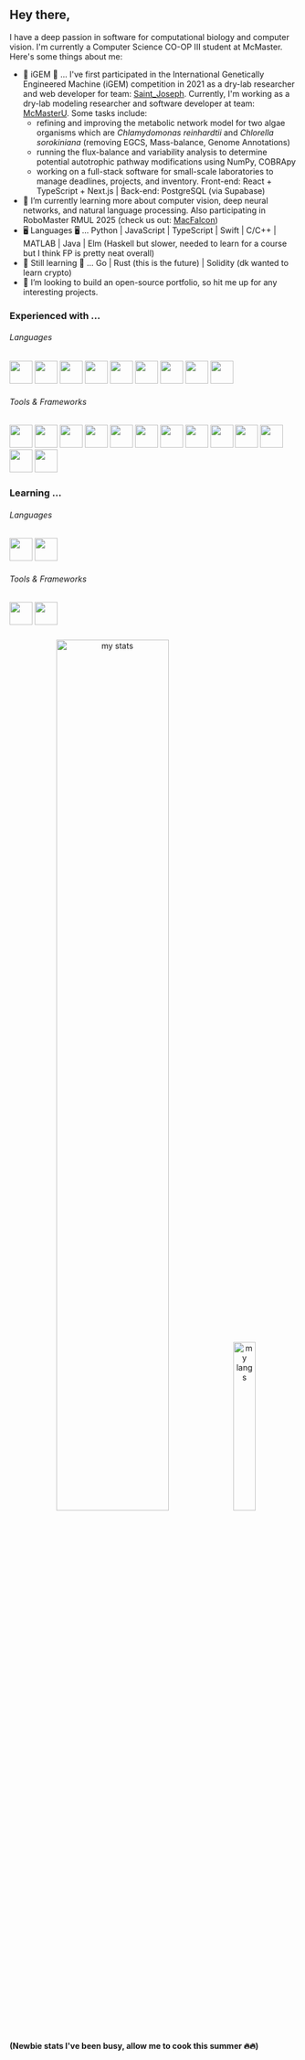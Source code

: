 ## Hey there,

I have a deep passion in software for computational biology and computer vision. I'm currently a Computer Science CO-OP III student at McMaster. Here's some things about me:

- 🦠 iGEM 🦠 ... I've first participated in the International Genetically Engineered Machine (iGEM) competition in 2021 as a dry-lab researcher and web developer for team: [Saint_Joseph](https://teams.igem.org/3941). Currently, I'm working as a dry-lab modeling researcher and software developer at team: [McMasterU](https://teams.igem.org/5688). Some tasks include:
  - refining and improving the metabolic network model for two algae organisms which are *Chlamydomonas reinhardtii* and *Chlorella sorokiniana* (removing EGCS, Mass-balance, Genome Annotations)
  - running the flux-balance and variability analysis to determine potential autotrophic pathway modifications using NumPy, COBRApy
  - working on a full-stack software for small-scale laboratories to manage deadlines, projects, and inventory. Front-end: React + TypeScript + Next.js | Back-end: PostgreSQL (via Supabase)
- 🌱 I’m currently learning more about computer vision, deep neural networks, and natural language processing. Also participating in RoboMaster RMUL 2025 (check us out: [MacFalcon](https://macrobomaster.com/))
- 🖥️ Languages 🖥️ ... Python | JavaScript | TypeScript | Swift | C/C++ | MATLAB | Java | Elm (Haskell but slower, needed to learn for a course but I think FP is pretty neat overall)
- 🌱 Still learning 🌱 ... Go | Rust (this is the future) | Solidity (dk wanted to learn crypto)
- 👯 I’m looking to build an open-source portfolio, so hit me up for any interesting projects.

### Experienced with ...

###### Languages

<div display="flex" style="gap: 100px;">
  <img height="40px" src="https://github.com/user-attachments/assets/175afa40-ced1-48b5-b8fe-306319eea5fe">
  <img height="40px" src="https://github.com/user-attachments/assets/06df0fb5-ac20-4edd-9399-b5a7ab4b9392">
  <img height="40px" src="https://github.com/user-attachments/assets/dc86a161-e2f3-49a8-833f-c4bed1d485ec">
  <img height="40px" src="https://github.com/user-attachments/assets/5318eac9-769c-438b-b90d-e07824b2041d">
  <img height="40px" src="https://github.com/user-attachments/assets/76f660a6-a2cf-4be2-b437-fba59d49d6e8">
  <img height="40px" src="https://github.com/user-attachments/assets/6ab0a4b4-de11-4de7-8d1b-72355c660746">
  <img height="40px" src="https://github.com/user-attachments/assets/e8f203f6-12cc-4193-b1f6-c4d0db89342a">
  <img height="40px" src="https://github.com/user-attachments/assets/1bdd7576-c2a0-43ca-bc11-521b10c95435">
  <img height="40px" src="https://github.com/user-attachments/assets/f1533673-cd63-4e19-b836-5a70b41bf776">
</div>

###### Tools & Frameworks

<div display="flex">
  <img height="40px" src="https://github.com/user-attachments/assets/bc49b226-92b7-4cc2-b20b-9a7fef74e715">
  <img height="40px" src="https://github.com/user-attachments/assets/522689ab-f8c9-430f-b473-dfac31106959">
  <img height="40px" src="https://github.com/user-attachments/assets/a4a01991-b387-4d97-a2a8-e33db0aff31f">
  <img height="40px" src="https://github.com/user-attachments/assets/25600a04-3b55-4434-a6c7-2f6c3d822046">
  <img height="40px" src="https://github.com/user-attachments/assets/e1bb833e-39e4-4fb1-9c1b-396ae91df5c4">
  <img height="40px" src="https://github.com/user-attachments/assets/f4350b11-a2ce-4d43-b457-d68275f1f220">
  <img height="40px" src="https://github.com/user-attachments/assets/0f662ecb-055f-47c0-8c8f-4458fdb2c8a3">
  <img height="40px" src="https://github.com/user-attachments/assets/143b05e6-d3dd-45ae-98ce-0f65cb1b4375">
  <img height="40px" src="https://github.com/user-attachments/assets/82ef5d47-41df-48ce-be61-e0d3ad8a6cb6">
  <img height="40px" src="https://github.com/user-attachments/assets/9ceee375-7ccd-4842-96fe-3c688bafc87f">
  <img height="40px" src="https://github.com/user-attachments/assets/a5ae4234-95bd-424a-8024-960093b1aed8">
  <img height="40px" src="https://github.com/user-attachments/assets/ae049952-a817-4dc3-9640-f371aca0798b">
  <img height="40px" src="https://github.com/user-attachments/assets/01d7b68d-c5f7-456e-9a80-36163e014235">
</div>

### Learning ...

###### Languages

<div display="flex">
  <img height="40px" src="https://github.com/user-attachments/assets/15c17b67-51f3-4d9d-8bc7-e012063d9f24">
  <img height="40px" src="https://github.com/user-attachments/assets/e8599371-c52c-4418-8db9-13c8be577326">
</div>

###### Tools & Frameworks

<div display="flex">
  <img height="40px" src="https://github.com/user-attachments/assets/8cc068d3-ac5b-4c6c-bba7-3064adb7f51c">
  <img height="40px" src="https://github.com/user-attachments/assets/3a542c3c-c42e-4a1d-b635-ea44965ce9d4">
</div>

<!-- This line is used for separate --> 
###
<!-- Stats -->

<div display="flex" align="center" width="100%">
  <img alt="my stats" width="62.5%" src="https://github-readme-stats.vercel.app/api?username=FarukEfe&theme=cobalt&show_icons=true">
  <img alt="my langs" width="27.5%" src="https://github-readme-stats.vercel.app/api/top-langs/?username=FarukEfe&theme=cobalt&hide_progress=false">
</div>

**<div width="100%">(Newbie stats I've been busy, allow me to cook this summer 🔥🔥)</div>**

<!--
  ![xcode](https://github.com/user-attachments/assets/9ceee375-7ccd-4842-96fe-3c688bafc87f)
  ![vue](https://github.com/user-attachments/assets/f4350b11-a2ce-4d43-b457-d68275f1f220)
  ![vitejs](https://github.com/user-attachments/assets/0f662ecb-055f-47c0-8c8f-4458fdb2c8a3)
  ![vitejs](https://github.com/user-attachments/assets/0f662ecb-055f-47c0-8c8f-4458fdb2c8a3)
  ![react](https://github.com/user-attachments/assets/e1bb833e-39e4-4fb1-9c1b-396ae91df5c4)
  ![postgresql](https://github.com/user-attachments/assets/82ef5d47-41df-48ce-be61-e0d3ad8a6cb6)
  ![nextjs-icon](https://github.com/user-attachments/assets/143b05e6-d3dd-45ae-98ce-0f65cb1b4375)
  ![mysql](https://github.com/user-attachments/assets/a5ae4234-95bd-424a-8024-960093b1aed8)
  ![mongodb-icon](https://github.com/user-attachments/assets/ae049952-a817-4dc3-9640-f371aca0798b)
  ![gitlab](https://github.com/user-attachments/assets/522689ab-f8c9-430f-b473-dfac31106959)
  ![git-icon](https://github.com/user-attachments/assets/bc49b226-92b7-4cc2-b20b-9a7fef74e715)
  
  ![gopher](https://github.com/user-attachments/assets/15c17b67-51f3-4d9d-8bc7-e012063d9f24)
  ![figma](https://github.com/user-attachments/assets/01d7b68d-c5f7-456e-9a80-36163e014235)
  ![figma](https://github.com/user-attachments/assets/01d7b68d-c5f7-456e-9a80-36163e014235)
  ![socket io](https://github.com/user-attachments/assets/3a542c3c-c42e-4a1d-b635-ea44965ce9d4)
  ![graphql](https://github.com/user-attachments/assets/8cc068d3-ac5b-4c6c-bba7-3064adb7f51c)
  
  ![rust-lang-logo-white](https://github.com/user-attachments/assets/e8599371-c52c-4418-8db9-13c8be577326)
-->
